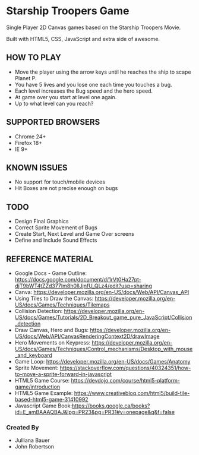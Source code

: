 # Starship Troopers Game
Single Player 2D Canvas games based on the Starship Troopers Movie.

Built with HTML5, CSS, JavaScript and extra side of awesome.


## HOW TO PLAY
- Move the player using the arrow keys until he reaches the ship to scape Planet P.
- You have 5 lives and you lose one each time you touches a bug.
- Each level increases the Bug speed and the hero speed.
- At game over you start at level one again.
- Up to what level can you reach?

## SUPPORTED BROWSERS
- Chrome 24+
- Firefox 18+
- IE 9+

## KNOWN ISSUES
 - No support for touch/mobile devices
 - Hit Boxes are not precise enough on bugs

## TODO
  - Design Final Graphics
  - Correct Sprite Movement of Bugs
  - Create Start, Next Level and Game Over screens
  - Define and Include Sound Effects

## REFERENCE MATERIAL
- Google Docs - Game Outline: https://docs.google.com/document/d/1rVt0Ha27pt-djT9bWT4tZZd377Im8h0IIJjnfU_QLz4/edit?usp=sharing
- Canva: https://developer.mozilla.org/en-US/docs/Web/API/Canvas_API
- Using Tiles to Draw the Canvas: https://developer.mozilla.org/en-US/docs/Games/Techniques/Tilemaps
- Collision Detection: https://developer.mozilla.org/en-US/docs/Games/Tutorials/2D_Breakout_game_pure_JavaScript/Collision_detection
- Draw Canvas, Hero and Bugs: https://developer.mozilla.org/en-US/docs/Web/API/CanvasRenderingContext2D/drawImage
- Hero Movements on Keypress: https://developer.mozilla.org/en-US/docs/Games/Techniques/Control_mechanisms/Desktop_with_mouse_and_keyboard
- Game Loop: https://developer.mozilla.org/en-US/docs/Games/Anatomy
- Sprite Movement: https://stackoverflow.com/questions/40324351/how-to-move-a-sprite-forward-in-javascript
- HTML5 Game Course: https://devdojo.com/course/html5-platform-game/introduction
- HTML5 Game Example: https://www.creativebloq.com/html5/build-tile-based-html5-game-31410992
- Javascript Game Book:https://books.google.ca/books?id=E_amBAAAQBAJ&lpg=PR23&pg=PR31#v=onepage&q&f=false


### Created By
- Julliana Bauer
- John Robertson
